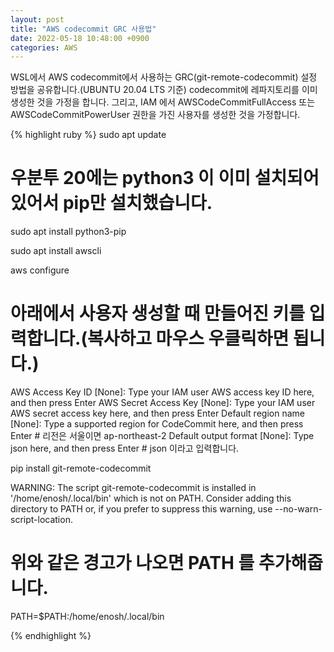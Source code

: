 ```yaml
---
layout: post
title: "AWS codecommit GRC 사용법"
date: 2022-05-18 10:48:00 +0900
categories: AWS
---
```


WSL에서 AWS codecommit에서 사용하는 GRC(git-remote-codecommit) 설정 방법을 공유합니다.(UBUNTU 20.04 LTS 기준)
codecommit에 레파지토리를 이미 생성한 것을 가정을 합니다.
그리고, IAM 에서 AWSCodeCommitFullAccess 또는 AWSCodeCommitPowerUser 권한을 가진 사용자를 생성한 것을 가정합니다.

{% highlight ruby %}
sudo apt update

# 우분투 20에는 python3 이 이미 설치되어 있어서 pip만 설치했습니다.

sudo apt install python3-pip

sudo apt install awscli

aws configure

# 아래에서 사용자 생성할 때 만들어진 키를 입력합니다.(복사하고 마우스 우클릭하면 됩니다.)

AWS Access Key ID [None]: Type your IAM user AWS access key ID here, and then press Enter
AWS Secret Access Key [None]: Type your IAM user AWS secret access key here, and then press Enter
Default region name [None]: Type a supported region for CodeCommit here, and then press Enter # 리전은 서울이면 ap-northeast-2
Default output format [None]: Type json here, and then press Enter # json 이라고 입력합니다.

pip install git-remote-codecommit

WARNING: The script git-remote-codecommit is installed in '/home/enosh/.local/bin' which is not on PATH.
Consider adding this directory to PATH or, if you prefer to suppress this warning, use --no-warn-script-location.

# 위와 같은 경고가 나오면 PATH 를 추가해줍니다.

PATH=$PATH:/home/enosh/.local/bin

{% endhighlight %}
